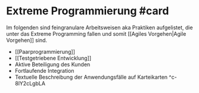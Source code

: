 # Extreme Programmierung #card
Im folgenden sind feingranulare Arbeitsweisen aka Praktiken aufgelistet, die unter das Extreme Programming fallen und somit [[Agiles Vorgehen|Agile Vorgehen]] sind. 
- [[Paarprogrammierung]]
- [[Testgetriebene Entwicklung]]
- Aktive Beteiligung des Kunden
- Fortlaufende Integration
- Textuelle Beschreibung der Anwendungsfälle auf Karteikarten
^c-8lY2cLgbLA
